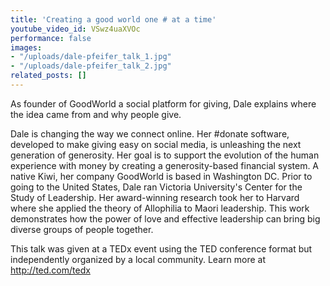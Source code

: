 ```yaml
---
title: 'Creating a good world one # at a time'
youtube_video_id: VSwz4uaXVOc
performance: false
images:
- "/uploads/dale-pfeifer_talk_1.jpg"
- "/uploads/dale-pfeifer_talk_2.jpg"
related_posts: []
---
```


As founder of GoodWorld a social platform for giving, Dale explains where the idea came from and why people give.

Dale is changing the way we connect online. Her #donate software, developed to make giving easy on social media, is unleashing the next generation of generosity. Her goal is to support the evolution of the human experience with money by creating a generosity-based financial system. A native Kiwi, her company GoodWorld is based in Washington DC. Prior to going to the United States, Dale ran Victoria University's Center for the Study of Leadership. Her award-winning research took her to Harvard where she applied the theory of Allophilia to Maori leadership. This work demonstrates how the power of love and effective leadership can bring big diverse groups of people together.

This talk was given at a TEDx event using the TED conference format but independently organized by a local community. Learn more at http://ted.com/tedx
